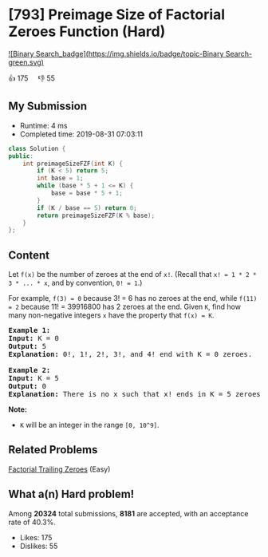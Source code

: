 # [793] Preimage Size of Factorial Zeroes Function (Hard)

[![Binary Search_badge](https://img.shields.io/badge/topic-Binary Search-green.svg)](https://leetcode.com/problems/preimage-size-of-factorial-zeroes-function/) 

:+1: 175 &nbsp; &nbsp; :thumbsdown: 55

## My Submission

- Runtime: 4 ms
- Completed time: 2019-08-31 07:03:11

```cpp
class Solution {
public:
    int preimageSizeFZF(int K) {
        if (K < 5) return 5;
        int base = 1;
        while (base * 5 + 1 <= K) {
            base = base * 5 + 1;
        }
        if (K / base == 5) return 0;
        return preimageSizeFZF(K % base);
    }
};
```

## Content
<p>Let <code>f(x)</code> be the number of zeroes at the end of <code>x!</code>. (Recall that <code>x! = 1 * 2 * 3 * ... * x</code>, and by convention, <code>0! = 1</code>.)</p>

<p>For example, <code>f(3) = 0</code> because 3! = 6 has no zeroes at the end, while <code>f(11) = 2</code> because 11! = 39916800 has 2 zeroes at the end. Given <code>K</code>, find how many non-negative integers <code>x</code> have the property that <code>f(x) = K</code>.</p>

<pre>
<strong>Example 1:</strong>
<strong>Input:</strong> K = 0
<strong>Output:</strong> 5
<strong>Explanation:</strong> 0!, 1!, 2!, 3!, and 4! end with K = 0 zeroes.

<strong>Example 2:</strong>
<strong>Input:</strong> K = 5
<strong>Output:</strong> 0
<strong>Explanation:</strong> There is no x such that x! ends in K = 5 zeroes.
</pre>

<p><strong>Note:</strong></p>

<ul>
	<li><code>K</code> will be an integer in the range <code>[0, 10^9]</code>.</li>
</ul>


## Related Problems
[Factorial Trailing Zeroes](https://leetcode.com/problems/factorial-trailing-zeroes/) (Easy) <br>

## What a(n) Hard problem!
Among **20324** total submissions, **8181** are accepted, with an acceptance rate of 40.3%. <br>

- Likes: 175
- Dislikes: 55

